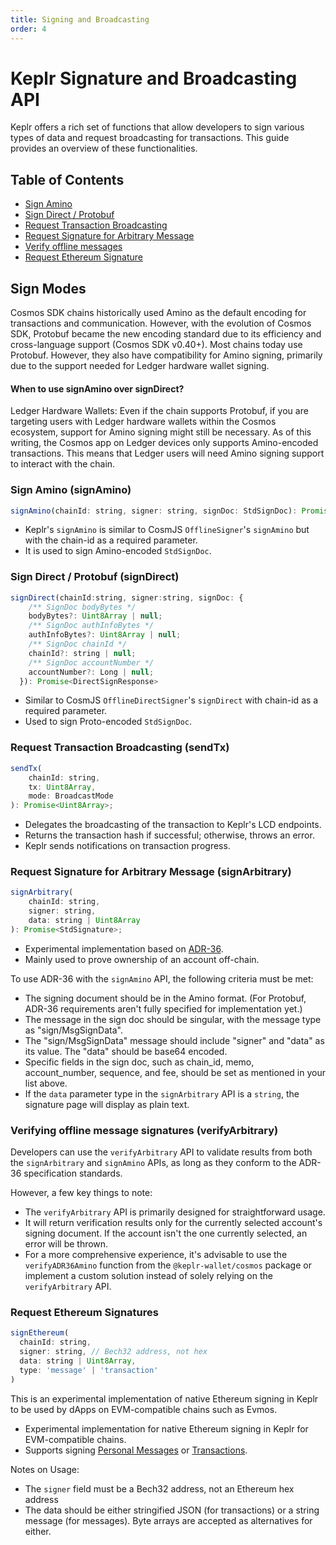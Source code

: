 ```yaml
---
title: Signing and Broadcasting
order: 4
---
```


# Keplr Signature and Broadcasting API

Keplr offers a rich set of functions that allow developers to sign various types of data and request broadcasting for transactions. This guide provides an overview of these functionalities.

## Table of Contents

- [Sign Amino](#sign-amino-signamino)
- [Sign Direct / Protobuf](#sign-direct-protobuf-signdirect)
- [Request Transaction Broadcasting](#request-transaction-broadcasting-sendtx)
- [Request Signature for Arbitrary Message](#request-signature-for-arbitrary-message-signarbitrary)
- [Verify offline messages](#verifying-offline-message-signatures-verifyarbitrary)
- [Request Ethereum Signature](#request-ethereum-signatures)

## Sign Modes

Cosmos SDK chains historically used Amino as the default encoding for transactions and communication. However, with the evolution of Cosmos SDK, Protobuf became the new encoding standard due to its efficiency and cross-language support (Cosmos SDK v0.40+). Most chains today use Protobuf. However, they also have compatibility for Amino signing, primarily due to the support needed for Ledger hardware wallet signing.

#### When to use signAmino over signDirect?

Ledger Hardware Wallets: Even if the chain supports Protobuf, if you are targeting users with Ledger hardware wallets within the Cosmos ecosystem, support for Amino signing might still be necessary. As of this writing, the Cosmos app on Ledger devices only supports Amino-encoded transactions. This means that Ledger users will need Amino signing support to interact with the chain.

### Sign Amino (signAmino)

```javascript
signAmino(chainId: string, signer: string, signDoc: StdSignDoc): Promise<AminoSignResponse>
```

- Keplr's `signAmino` is similar to CosmJS `OfflineSigner`'s `signAmino` but with the chain-id as a required parameter.
- It is used to sign Amino-encoded `StdSignDoc`.

### Sign Direct / Protobuf (signDirect)

```javascript
signDirect(chainId:string, signer:string, signDoc: {
    /** SignDoc bodyBytes */
    bodyBytes?: Uint8Array | null;
    /** SignDoc authInfoBytes */
    authInfoBytes?: Uint8Array | null;
    /** SignDoc chainId */
    chainId?: string | null;
    /** SignDoc accountNumber */
    accountNumber?: Long | null;
  }): Promise<DirectSignResponse>
```

- Similar to CosmJS `OfflineDirectSigner`'s `signDirect` with chain-id as a required parameter.
- Used to sign Proto-encoded `StdSignDoc`.

### Request Transaction Broadcasting (sendTx)

```javascript
sendTx(
    chainId: string,
    tx: Uint8Array,
    mode: BroadcastMode
): Promise<Uint8Array>;
```

- Delegates the broadcasting of the transaction to Keplr's LCD endpoints.
- Returns the transaction hash if successful; otherwise, throws an error.
- Keplr sends notifications on transaction progress.

### Request Signature for Arbitrary Message (signArbitrary)

```javascript
signArbitrary(
    chainId: string,
    signer: string,
    data: string | Uint8Array
): Promise<StdSignature>;
```

- Experimental implementation based on [ADR-36](https://github.com/cosmos/cosmos-sdk/blob/master/docs/architecture/adr-036-arbitrary-signature.md).
- Mainly used to prove ownership of an account off-chain.

To use ADR-36 with the `signAmino` API, the following criteria must be met:

- The signing document should be in the Amino format. (For Protobuf, ADR-36 requirements aren't fully specified for implementation yet.)
- The message in the sign doc should be singular, with the message type as "sign/MsgSignData".
- The "sign/MsgSignData" message should include "signer" and "data" as its value. The "data" should be base64 encoded.
- Specific fields in the sign doc, such as chain_id, memo, account_number, sequence, and fee, should be set as mentioned in your list above.
- If the `data` parameter type in the `signArbitrary` API is a `string`, the signature page will display as plain text.

### Verifying offline message signatures (verifyArbitrary)

Developers can use the `verifyArbitrary` API to validate results from both the `signArbitrary` and `signAmino` APIs, as long as they conform to the ADR-36 specification standards.

However, a few key things to note:

- The `verifyArbitrary` API is primarily designed for straightforward usage.
- It will return verification results only for the currently selected account's signing document. If the account isn't the one currently selected, an error will be thrown.
- For a more comprehensive experience, it's advisable to use the `verifyADR36Amino` function from the `@keplr-wallet/cosmos` package or implement a custom solution instead of solely relying on the `verifyArbitrary` API.

### Request Ethereum Signatures

```javascript
signEthereum(
  chainId: string,
  signer: string, // Bech32 address, not hex
  data: string | Uint8Array,
  type: 'message' | 'transaction'
)
```

This is an experimental implementation of native Ethereum signing in Keplr to be used by dApps on EVM-compatible chains such as Evmos. 

- Experimental implementation for native Ethereum signing in Keplr for EVM-compatible chains.
- Supports signing [Personal Messages](https://eips.ethereum.org/EIPS/eip-191) or [Transactions](https://ethereum.org/en/developers/docs/transactions/).

Notes on Usage:
- The `signer` field must be a Bech32 address, not an Ethereum hex address
- The data should be either stringified JSON (for transactions) or a string message (for messages). Byte arrays are accepted as alternatives for either.